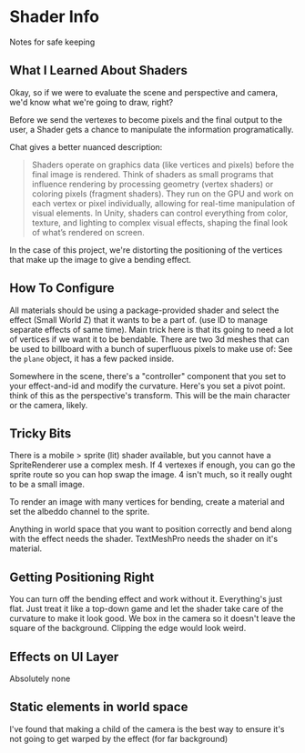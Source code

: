 # Shader Info

Notes for safe keeping

## What I Learned About Shaders
Okay, so if we were to evaluate the scene and perspective and camera, we'd know what we're going to draw, right?

Before we send the vertexes to become pixels and the final output to the user, a Shader gets a chance to manipulate the information programatically.  

Chat gives a better nuanced description:

> Shaders operate on graphics data (like vertices and pixels) before the final image is rendered. Think of shaders as small programs that influence rendering by processing geometry (vertex shaders) or coloring pixels (fragment shaders). They run on the GPU and work on each vertex or pixel individually, allowing for real-time manipulation of visual elements. In Unity, shaders can control everything from color, texture, and lighting to complex visual effects, shaping the final look of what’s rendered on screen.


In the case of this project, we're distorting the positioning of the vertices that make up the image to give a bending effect.

## How To Configure

All materials should be using a package-provided shader and select the effect (Small World Z) that it wants to be a part of. (use ID to manage separate effects of same time). Main trick here is that its going to need a lot of vertices if we want it to be bendable. There are two 3d meshes that can be used to billboard with a bunch of superfluous pixels to make use of: See the `plane` object, it has a few packed inside.

Somewhere in the scene, there's a "controller" component that you set to your effect-and-id and modify the curvature.  Here's you set a pivot point. think of this as the perspective's transform. This will be the main character or the camera, likely.

## Tricky Bits

There is a mobile > sprite (lit) shader available, but you cannot have a SpriteRenderer use a complex mesh.  If 4 vertexes if enough, you can go the sprite route so you can hop swap the image. 4 isn't much, so it really ought to be a small image.

To render an image with many vertices for bending, create a material and set the albeddo channel to the sprite.

Anything in world space that you want to position correctly and bend along with the effect needs the shader.  TextMeshPro needs the shader on it's material.

## Getting Positioning Right
You can turn off the bending effect and work without it. Everything's just flat. Just treat it like a top-down game and let the shader take care of the curvature to make it look good. We box in the camera so it doesn't leave the square of the background. Clipping the edge would look weird.

## Effects on UI Layer
Absolutely none

## Static elements in world space
I've found that making a child of the camera is the best way to ensure it's not going to get warped by the effect (for far background)
